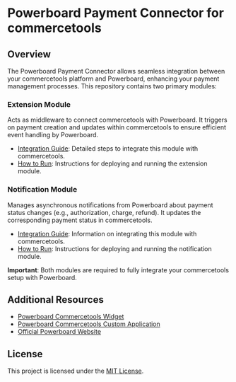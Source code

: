 # Powerboard Payment Connector for commercetools

## Overview

The Powerboard Payment Connector allows seamless integration between your commercetools platform and Powerboard, enhancing your payment management processes. This repository contains two primary modules:

### Extension Module
Acts as middleware to connect commercetools with Powerboard. It triggers on payment creation and updates within commercetools to ensure efficient event handling by Powerboard.
- [Integration Guide](extension/docs/IntegrationGuide.md): Detailed steps to integrate this module with commercetools.
- [How to Run](extension/docs/HowToRun.md): Instructions for deploying and running the extension module.

### Notification Module
Manages asynchronous notifications from Powerboard about payment status changes (e.g., authorization, charge, refund). It updates the corresponding payment status in commercetools.
- [Integration Guide](notification/docs/IntegrationGuide.md): Information on integrating this module with commercetools.
- [How to Run](notification/docs/HowToRun.md): Instructions for deploying and running the notification module.

**Important**: Both modules are required to fully integrate your commercetools setup with Powerboard.

## Additional Resources
- [Powerboard Commercetools Widget](https://github.com/PayDock/e-commerce-powerboard-commercetools-npm)
- [Powerboard Commercetools Custom Application](https://github.com/PayDock/e-commerce-powerboard-commercetools-app)
- [Official Powerboard Website](https://www.commbank.com.au/)

## License
This project is licensed under the [MIT License](LICENSE).